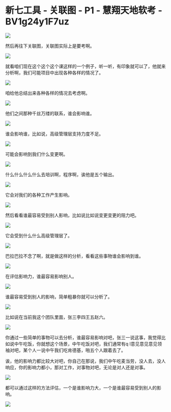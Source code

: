 # 新七工具 - 关联图 - P1 - 慧翔天地软考 - BV1g24y1F7uz

![](img/79ea6700e1f53c9261448434c3614464_0.png)

然后再往下关联图，关联图实际上是要考啊。

![](img/79ea6700e1f53c9261448434c3614464_2.png)

就看咱们现在这个这个这个课这样的一个例子，听一听，有印象就可以了，他就来分析啊，我们可能项目中出现各种各样的情况了。



![](img/79ea6700e1f53c9261448434c3614464_4.png)

咱给他总结出来各种各样的情况去考虑啊。

![](img/79ea6700e1f53c9261448434c3614464_6.png)

他们之间那种千丝万缕的联系，谁会影响谁。

![](img/79ea6700e1f53c9261448434c3614464_8.png)

谁会影响谁，比如说，高级管理层支持力度不足。

![](img/79ea6700e1f53c9261448434c3614464_10.png)

可能会影响到我们什么变更啊。

![](img/79ea6700e1f53c9261448434c3614464_12.png)

什么什么什么什么去培训啊，程序啊，诶他是五个输出。

![](img/79ea6700e1f53c9261448434c3614464_14.png)

它会对我们的各种工作产生影响。

![](img/79ea6700e1f53c9261448434c3614464_16.png)

然后看看谁最容易受到别人影响，比如说比如说变更变更的阻力吧。

![](img/79ea6700e1f53c9261448434c3614464_18.png)

它会受到什么什么高级管理层了。

![](img/79ea6700e1f53c9261448434c3614464_20.png)

巴拉巴拉不念了啊，就是做这样的分析，看看这些事物谁会影响到谁。

![](img/79ea6700e1f53c9261448434c3614464_22.png)

在评估影响力，谁最容易影响别人。

![](img/79ea6700e1f53c9261448434c3614464_24.png)

谁最容易受到别人的影响，简单粗暴你就可以分析了。

![](img/79ea6700e1f53c9261448434c3614464_26.png)

比如说在当前我这个团队里面，张三李四王五赵六。

![](img/79ea6700e1f53c9261448434c3614464_28.png)

你通过一些简单的事物可以去分析，谁最容易影响对吧，张三一说这事，我觉得比如说中午吃饭，你就想这个场景，中午吃饭对吧，我们通常有q l意见意见意见领袖对吧，某个人一说中午我们吃肯德基，啪五个人跟着去了。

诶，他的影响力都比较大对吧，你自己在那说，我们中午吃麦当劳，没人去，没人响应，你的影响力都小，那对工作，对事物对吧，无论是对人还是对事。



![](img/79ea6700e1f53c9261448434c3614464_30.png)

都可以通过这样的方法评估，一个是谁影响力大，一个是谁最容易受到别人的影响。

![](img/79ea6700e1f53c9261448434c3614464_32.png)